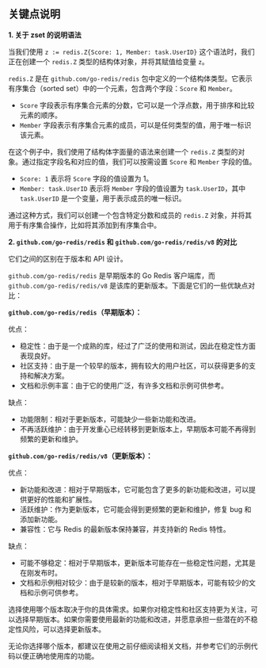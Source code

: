## 关键点说明


**1. 关于 zset 的说明语法**

当我们使用 `z := redis.Z{Score: 1, Member: task.UserID}` 这个语法时，我们正在创建一个 `redis.Z` 类型的结构体对象，并将其赋值给变量 `z`。

`redis.Z` 是在 `github.com/go-redis/redis` 包中定义的一个结构体类型。它表示有序集合（sorted set）中的一个元素，包含两个字段：`Score` 和 `Member`。

- `Score` 字段表示有序集合元素的分数，它可以是一个浮点数，用于排序和比较元素的顺序。
- `Member` 字段表示有序集合元素的成员，可以是任何类型的值，用于唯一标识该元素。

在这个例子中，我们使用了结构体字面量的语法来创建一个 `redis.Z` 类型的对象。通过指定字段名和对应的值，我们可以按需设置 `Score` 和 `Member` 字段的值。

- `Score: 1` 表示将 `Score` 字段的值设置为 1。
- `Member: task.UserID` 表示将 `Member` 字段的值设置为 `task.UserID`，其中 `task.UserID` 是一个变量，用于表示成员的唯一标识。

通过这种方式，我们可以创建一个包含特定分数和成员的 `redis.Z` 对象，并将其用于有序集合操作，比如将其添加到有序集合中。

**2. `github.com/go-redis/redis` 和 `github.com/go-redis/redis/v8` 的对比**

它们之间的区别在于版本和 API 设计。

`github.com/go-redis/redis` 是早期版本的 Go Redis 客户端库，而 `github.com/go-redis/redis/v8` 是该库的更新版本。下面是它们的一些优缺点对比：

**`github.com/go-redis/redis`（早期版本）：**

优点：
- 稳定性：由于是一个成熟的库，经过了广泛的使用和测试，因此在稳定性方面表现良好。
- 社区支持：由于是一个较早的版本，拥有较大的用户社区，可以获得更多的支持和解决方案。
- 文档和示例丰富：由于它的使用广泛，有许多文档和示例可供参考。

缺点：
- 功能限制：相对于更新版本，可能缺少一些新功能和改进。
- 不再活跃维护：由于开发重心已经转移到更新版本上，早期版本可能不再得到频繁的更新和维护。

**`github.com/go-redis/redis/v8`（更新版本）：**

优点：
- 新功能和改进：相对于早期版本，它可能包含了更多的新功能和改进，可以提供更好的性能和扩展性。
- 活跃维护：作为更新版本，它可能会得到更频繁的更新和维护，修复 bug 和添加新功能。
- 兼容性：它与 Redis 的最新版本保持兼容，并支持新的 Redis 特性。

缺点：
- 可能不够稳定：相对于早期版本，更新版本可能存在一些稳定性问题，尤其是在刚发布时。
- 文档和示例相对较少：由于是较新的版本，相对于早期版本，可能有较少的文档和示例可供参考。

选择使用哪个版本取决于你的具体需求。如果你对稳定性和社区支持更为关注，可以选择早期版本。如果你需要使用最新的功能和改进，并愿意承担一些潜在的不稳定性风险，可以选择更新版本。

无论你选择哪个版本，都建议在使用之前仔细阅读相关文档，并参考它们的示例代码以便正确地使用库的功能。


